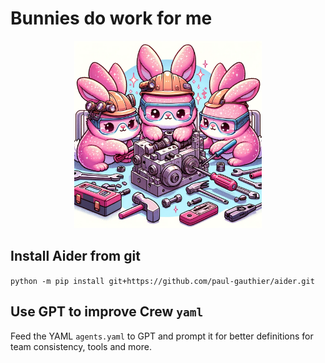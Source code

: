# Bunnies do work for me  

<div align="center">
  <img src="assets/bunnies.png" alt="Bunnies Image" width="300" height="300">
</div>

## Install Aider from git
`python -m pip install git+https://github.com/paul-gauthier/aider.git`

## Use GPT to improve Crew `yaml`

Feed the YAML `agents.yaml` to GPT and prompt it for better definitions for team consistency, tools and more.